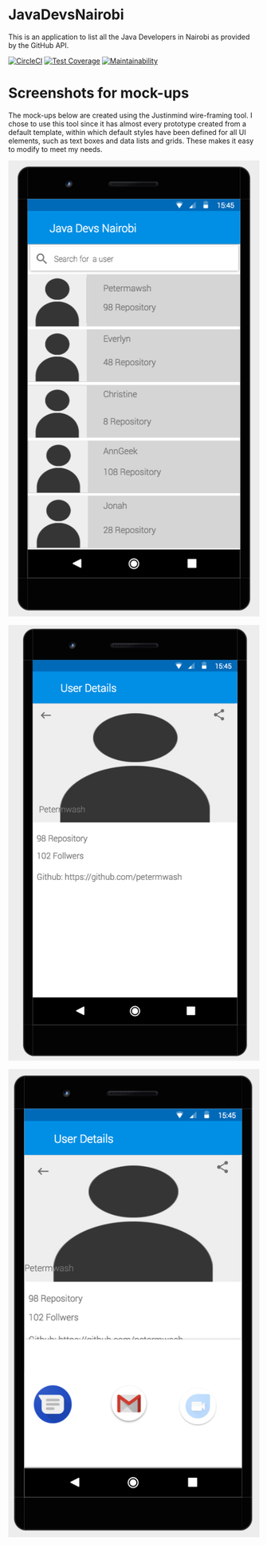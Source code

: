 # JavaDevsNairobi
This is an application to list all the Java Developers in Nairobi as provided by the GitHub API.

[![CircleCI](https://circleci.com/gh/petermwash/JavaDevsNairobi/tree/ch-integrate-Circle-CI-Code-Coverage-155738450.svg?style=svg)](https://circleci.com/gh/petermwash/JavaDevsNairobi/tree/ch-integrate-Circle-CI-Code-Coverage-155738450)
[![Test Coverage](https://api.codeclimate.com/v1/badges/fe42defb6a5be4f552bb/test_coverage)](https://codeclimate.com/github/petermwash/JavaDevsNairobi/test_coverage)
[![Maintainability](https://api.codeclimate.com/v1/badges/fe42defb6a5be4f552bb/maintainability)](https://codeclimate.com/github/petermwash/JavaDevsNairobi/maintainability)

# Screenshots for mock-ups

The mock-ups below are created using the Justinmind wire-framing tool. I chose to use this tool since it has almost every prototype created from a default template, within which default styles have been defined for all UI elements, such as text boxes and data lists and grids. These makes it easy to modify to meet my needs.

![The main screen](wireframes/Mainscreen.png "main screen")


![The details screen](wireframes/Detailscreen.png "details screen")

![The share screen](wireframes/share.png "share screen")
